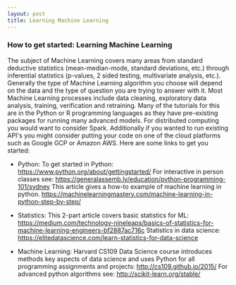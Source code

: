 ```yaml
---
layout: post
title: Learning Machine Learning
---
```

### How to get started: Learning Machine Learning

The subject of Machine Learning covers many areas from standard deductive statistics (mean-median-mode, standard deviations, etc.) through inferential statistics (p-values, 2 sided testing, multivariate analysis, etc.). Generally the type of Machine Learning algorithm you choose will depend on the data and the type of question you are trying to answer with it. Most Machine Learning processes include data cleaning, exploratory data analysis, training, verification and retraining. Many of the tutorials for this are in the Python or R programming languages as they have pre-existing packages for running many advanced models. For distributed computing you would want to consider Spark. Additionally if you wanted to run existing API's you might consider putting your code on one of the cloud platforms such as Google GCP or Amazon AWS. Here are some links to get you started:

* Python:
To get started in Python: https://www.python.org/about/gettingstarted/
For interactive in person classes see: https://generalassemb.ly/education/python-programming-101/sydney
This article gives a how-to example of machine learning in python. https://machinelearningmastery.com/machine-learning-in-python-step-by-step/

* Statistics:
This 2-part article covers basic statistics for ML: https://medium.com/technology-nineleaps/basics-of-statistics-for-machine-learning-engineers-bf2887ac716c
Statistics in data science: https://elitedatascience.com/learn-statistics-for-data-science

* Machine Learning:
Harvard CS109 Data Science course introduces methods key aspects of data science and uses Python for all programming assignments and projects: http://cs109.github.io/2015/
For advanced python algorithms see: http://scikit-learn.org/stable/
